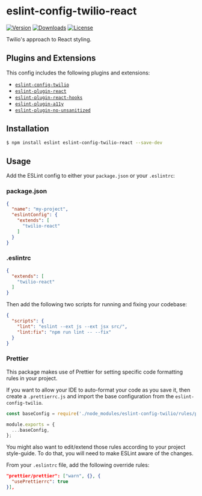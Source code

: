 # eslint-config-twilio-react

[![Version](https://img.shields.io/npm/v/eslint-config-twilio-react.svg?style=square)](https://www.npmjs.com/package/eslint-config-twilio-react)
[![Downloads](https://img.shields.io/npm/dt/eslint-config-twilio-react.svg?style=square)](https://www.npmjs.com/package/eslint-config-twilio-react)
[![License](https://img.shields.io/npm/l/eslint-config-twilio.svg?style=square)](../../LICENSE)

Twilio's approach to React styling.

## Plugins and Extensions

This config includes the following plugins and extensions:

- [`eslint-config-twilio`](https://github.com/twilio-labs/twilio-style/tree/master/packages/eslint-config-twilio)
- [`eslint-plugin-react`](https://www.npmjs.com/package/eslint-plugin-react)
- [`eslint-plugin-react-hooks`](https://www.npmjs.com/package/eslint-plugin-react-hooks)
- [`eslint-plugin-a11y`](https://www.npmjs.com/package/eslint-plugin-jsx-a11y)
- [`eslint-plugin-no-unsanitized`](https://www.npmjs.com/package/eslint-plugin-no-unsanitized)

## Installation

```bash
$ npm install eslint eslint-config-twilio-react --save-dev
```

## Usage

Add the ESLint config to either your `package.json` or your `.eslintrc`:

### package.json

```json
{
  "name": "my-project",
  "eslintConfig": {
    "extends": [
      "twilio-react"
    ]
  }
}
```

### .eslintrc

```json
{
  "extends": [
    "twilio-react"
  ]
}
```

Then add the following two scripts for running and fixing your codebase:

```json
{
  "scripts": {
    "lint": "eslint --ext js --ext jsx src/",
    "lint:fix": "npm run lint -- --fix"
  }
}
```

### Prettier

This package makes use of Prettier for setting specific code formatting rules in your project.

If you want to allow your IDE to auto-format your code as you save it, then create a `.prettierrc.js`
and import the base configuration from the `eslint-config-twilio`.

```js
const baseConfig = require('./node_modules/eslint-config-twilio/rules/prettier');

module.exports = {
  ...baseConfig,
};
```

You might also want to edit/extend those rules according to your project style-guide.
To do that, you will need to make ESLint aware of the changes.

From your `.eslintrc` file, add the following override rules:

```json
"prettier/prettier": ["warn", {}, {
  "usePrettierrc": true
}],
```
